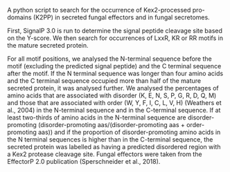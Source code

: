 A python script to search for the occurrence of Kex2-processed pro-domains (K2PP) in secreted fungal effectors and in fungal secretomes.

First, SignalP 3.0 is run to determine the signal peptide cleavage site based on the Y-score. We then search for occurrences of LxxR, KR or RR motifs in the mature secreted protein. 

For all motif positions, we analysed the N-terminal sequence before the motif (excluding the predicted signal peptide) and the C terminal sequence after the motif. If the N terminal sequence was longer than four amino acids and the C terminal sequence occupied more than half of the mature secreted protein, it was analysed further. We analysed the percentages of amino acids that are associated with disorder (K, E, N, S, P, G, R, D, Q, M) and those that are associated with order (W, Y, F, I, C, L, V, H) (Weathers et al., 2004) in the N-terminal sequence and in the C-terminal sequence. If at least two-thirds of amino acids in the N-terminal sequence are disorder-promoting (disorder-promoting aas/(disorder-promoting aas + order-promoting aas)) and if the proportion of disorder-promoting amino acids in the N terminal sequences is higher than in the C-terminal sequence, the secreted protein was labelled as having a predicted disordered region with a Kex2 protease cleavage site. Fungal effectors were taken from the EffectorP 2.0 publication (Sperschneider et al., 2018).
